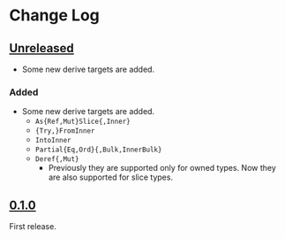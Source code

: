 # Change Log

## [Unreleased]

* Some new derive targets are added.

### Added
* Some new derive targets are added.
    + `As{Ref,Mut}Slice{,Inner}`
    + `{Try,}FromInner`
    + `IntoInner`
    + `Partial{Eq,Ord}{,Bulk,InnerBulk}`
    + `Deref{,Mut}`
        + Previously they are supported only for owned types.
          Now they are also supported for slice types.

## [0.1.0]

First release.

[Unreleased]: <https://github.com/lo48576/custom-slice/compare/v0.1.0...develop>
[0.1.0]: <https://github.com/lo48576/custom-slice/releases/tag/v0.1.0>
